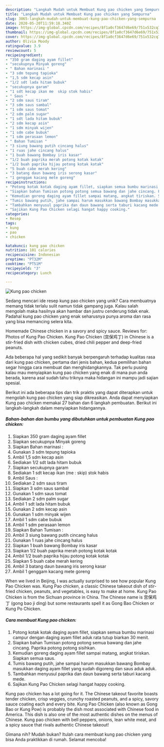 ```yaml
---
description: "Langkah Mudah untuk Membuat Kung pao chicken yang Sempurna"
title: "Langkah Mudah untuk Membuat Kung pao chicken yang Sempurna"
slug: 3065-langkah-mudah-untuk-membuat-kung-pao-chicken-yang-sempurna
date: 2020-05-20T11:59:18.340Z
image: https://img-global.cpcdn.com/recipes/8f1a0cf3647d6e69/751x532cq70/kung-pao-chicken-foto-resep-utama.jpg
thumbnail: https://img-global.cpcdn.com/recipes/8f1a0cf3647d6e69/751x532cq70/kung-pao-chicken-foto-resep-utama.jpg
cover: https://img-global.cpcdn.com/recipes/8f1a0cf3647d6e69/751x532cq70/kung-pao-chicken-foto-resep-utama.jpg
author: Olivia Moody
ratingvalue: 3.9
reviewcount: 5
recipeingredient:
- "350 gram daging ayam fillet"
- "secukupnya Minyak goreng"
- " Bahan marinasi "
- "3 sdm tepung tapioka"
- "1,5 sdm kecap asin"
- "1/2 sdt lada hitam bubuk"
- "secukupnya garam"
- "1 sdt kecap ikan me  skip stok habis"
- " Saus "
- "2 sdm saus tiram"
- "3 sdm saus sambal"
- "1 sdm saus tomat"
- "2 sdm palm sugar"
- "1 sdt lada hitam bubuk"
- "2 sdm kecap asin"
- "1 sdm minyak wijen"
- "1 sdm cabe bubuk"
- "1 sdm perasaan lemon"
- " Bahan Tumisan "
- "3 siung bawang putih cincang halus"
- "1 ruas jahe cincang halus"
- "1 buah bawang Bombay iris kasar"
- "1/2 buah paprika merah potong kotak kotak"
- "1/2 buah paprika hijau potong kotak kotak"
- "5 buah cabe merah kering"
- "3 batang daun bawang iris serong kasar"
- "1 genggam kacang mete goreng"
recipeinstructions:
- "Potong kotak kotak daging ayam fillet, siapkan semua bumbu marinasi campur dengan daging ayam fillet aduk rata tutup biarkan 30 menit."
- "Siapkan bahan Tumisan potong potong semua bawang dan jahe cincang. Paprika potong potong sisihkan."
- "Kemudian goreng daging ayam fillet sampai matang, angkat tiriskan. Siapkan semua saus."
- "Tumis bawang putih, jahe sampai harum masukkan bawang Bombay masukkan daging ayam fillet yang sudah digoreng dan saus aduk aduk."
- "Tambahkan menyusul paprika dan daun bawang serta taburi kacang mede."
- "Sajikan Kung Pao Chicken selagi hangat happy cooking."
categories:
- Resep
tags:
- kung
- pao
- chicken

katakunci: kung pao chicken 
nutrition: 101 calories
recipecuisine: Indonesian
preptime: "PT32M"
cooktime: "PT51M"
recipeyield: "3"
recipecategory: Lunch

---
```



![Kung pao chicken](https://img-global.cpcdn.com/recipes/8f1a0cf3647d6e69/751x532cq70/kung-pao-chicken-foto-resep-utama.jpg)

Sedang mencari ide resep kung pao chicken yang unik? Cara membuatnya memang tidak terlalu sulit namun tidak gampang juga. Kalau salah mengolah maka hasilnya akan hambar dan justru cenderung tidak enak. Padahal kung pao chicken yang enak seharusnya punya aroma dan rasa yang bisa memancing selera kita.

Homemade Chinese chicken in a savory and spicy sauce. Reviews for: Photos of Kung Pao Chicken. Kung Pao Chicken (宫保鸡丁) in Chinese is a stir-fried dish with chicken cubes, dried chili pepper and deep-fried peanuts.

Ada beberapa hal yang sedikit banyak berpengaruh terhadap kualitas rasa dari kung pao chicken, pertama dari jenis bahan, kedua pemilihan bahan segar hingga cara membuat dan menghidangkannya. Tak perlu pusing kalau mau menyiapkan kung pao chicken yang enak di mana pun anda berada, karena asal sudah tahu triknya maka hidangan ini mampu jadi sajian spesial.


Berikut ini ada beberapa tips dan trik praktis yang dapat diterapkan untuk mengolah kung pao chicken yang siap dikreasikan. Anda dapat menyiapkan Kung pao chicken memakai 27 bahan dan 6 langkah pembuatan. Berikut ini langkah-langkah dalam menyiapkan hidangannya.

<!--inarticleads1-->

##### Bahan-bahan dan bumbu yang dibutuhkan untuk pembuatan Kung pao chicken:

1. Siapkan 350 gram daging ayam fillet
1. Siapkan secukupnya Minyak goreng
1. Siapkan  Bahan marinasi :
1. Gunakan 3 sdm tepung tapioka
1. Ambil 1,5 sdm kecap asin
1. Sediakan 1/2 sdt lada hitam bubuk
1. Siapkan secukupnya garam
1. Sediakan 1 sdt kecap ikan (me : skip) stok habis
1. Ambil  Saus :
1. Sediakan 2 sdm saus tiram
1. Siapkan 3 sdm saus sambal
1. Gunakan 1 sdm saus tomat
1. Sediakan 2 sdm palm sugar
1. Ambil 1 sdt lada hitam bubuk
1. Gunakan 2 sdm kecap asin
1. Gunakan 1 sdm minyak wijen
1. Ambil 1 sdm cabe bubuk
1. Ambil 1 sdm perasaan lemon
1. Siapkan  Bahan Tumisan :
1. Ambil 3 siung bawang putih cincang halus
1. Gunakan 1 ruas jahe cincang halus
1. Siapkan 1 buah bawang Bombay iris kasar
1. Siapkan 1/2 buah paprika merah potong kotak kotak
1. Ambil 1/2 buah paprika hijau potong kotak kotak
1. Siapkan 5 buah cabe merah kering
1. Ambil 3 batang daun bawang iris serong kasar
1. Ambil 1 genggam kacang mete goreng


When we lived in Beijing, I was actually surprised to see how popular Kung Pao Chicken was. Kung Pao chicken, a classic Chinese takeout dish of stir-fried chicken, peanuts, and vegetables, is easy to make at home. Kung Pao Chicken is from the Sichuan province in China. The Chinese name is 宫保鸡丁 (gong bao ji ding) but some restaurants spell it as Gong Bao Chicken or Kung Po Chicken. 

<!--inarticleads2-->

##### Cara membuat Kung pao chicken:

1. Potong kotak kotak daging ayam fillet, siapkan semua bumbu marinasi campur dengan daging ayam fillet aduk rata tutup biarkan 30 menit.
1. Siapkan bahan Tumisan potong potong semua bawang dan jahe cincang. Paprika potong potong sisihkan.
1. Kemudian goreng daging ayam fillet sampai matang, angkat tiriskan. Siapkan semua saus.
1. Tumis bawang putih, jahe sampai harum masukkan bawang Bombay masukkan daging ayam fillet yang sudah digoreng dan saus aduk aduk.
1. Tambahkan menyusul paprika dan daun bawang serta taburi kacang mede.
1. Sajikan Kung Pao Chicken selagi hangat happy cooking.


Kung pao chicken has a lot going for it. The Chinese takeout favorite boasts tender chicken, crisp veggies, crunchy roasted peanuts, and a spicy, savory sauce coating each and every bite. Kung Pao Chicken (also known as Gong Bao or Kung Pow) is probably the dish most associated with Chinese food in America. This dish is also one of the most authentic dishes on the menus of Chinese. Kung pao chicken with bell peppers, onions, lean white meat, and a spicy sauce that rivals authentic Chinese takeout! 

Gimana nih? Mudah bukan? Itulah cara membuat kung pao chicken yang bisa Anda praktikkan di rumah. Selamat mencoba!
